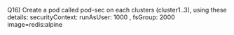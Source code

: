Q16) Create a pod called pod-sec on each clusters (cluster1..3), using these details: securityContext: runAsUser: 1000 , fsGroup: 2000 image=redis:alpine
